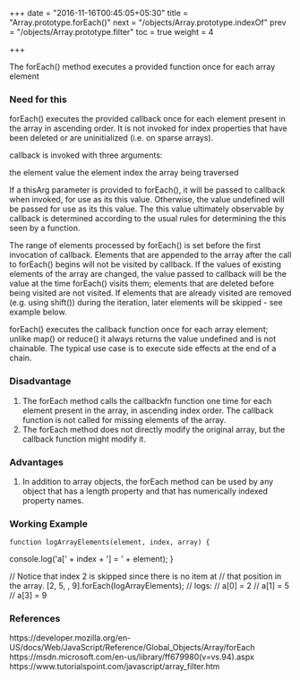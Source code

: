 +++
date = "2016-11-16T00:45:05+05:30"
title = "Array.prototype.forEach()"
next = "/objects/Array.prototype.indexOf"
prev = "/objects/Array.prototype.filter"
toc = true
weight = 4

+++

The forEach() method executes a provided function once for each array element

<h3>Need for this</h3>
forEach() executes the provided callback once for each element present in the array in ascending order. It is not invoked for index properties that have been deleted or are uninitialized (i.e. on sparse arrays).

callback is invoked with three arguments:

the element value
the element index
the array being traversed

If a thisArg parameter is provided to forEach(), it will be passed to callback when invoked, for use as its this value.  Otherwise, the value undefined will be passed for use as its this value. The this value ultimately observable by callback is determined according to the usual rules for determining the this seen by a function.

The range of elements processed by forEach() is set before the first invocation of callback. Elements that are appended to the array after the call to forEach() begins will not be visited by callback. If the values of existing elements of the array are changed, the value passed to callback will be the value at the time forEach() visits them; elements that are deleted before being visited are not visited. If elements that are already visited are removed (e.g. using shift()) during the iteration, later elements will be skipped - see example below.

forEach() executes the callback function once for each array element; unlike map() or reduce() it always returns the value undefined and is not chainable. The typical use case is to execute side effects at the end of a chain.

<h3>Disadvantage</h3>
<ol>
  <li>The forEach method calls the callbackfn function one time for each element present in the array, in ascending index order. The callback function is not called for missing elements of the array.</li>
  <li>The forEach method does not directly modify the original array, but the callback function might modify it.</li>

</ol>

<h3>Advantages</h3>
<ol>
	<li>In addition to array objects, the forEach method can be used by any object that has a length property and that has numerically indexed property names.</li>
</ol>

<h3>Working Example</h3>

	function logArrayElements(element, index, array) {
  console.log('a[' + index + '] = ' + element);
}

// Notice that index 2 is skipped since there is no item at
// that position in the array.
[2, 5, , 9].forEach(logArrayElements);
// logs:
// a[0] = 2
// a[1] = 5
// a[3] = 9

<h3>References</h3>
https://developer.mozilla.org/en-US/docs/Web/JavaScript/Reference/Global_Objects/Array/forEach
<br>
https://msdn.microsoft.com/en-us/library/ff679980(v=vs.94).aspx
<br>
https://www.tutorialspoint.com/javascript/array_filter.htm

